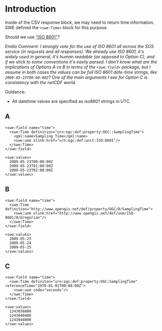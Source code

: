 # Introduction #

Inside of the CSV response block, we may need to return time information. SWE defined the `<swe:Time>` block for this purpose.

Should we use ["ISO 8601"](http://en.wikipedia.org/wiki/ISO_8601)?

_Emilio Comment: I strongly vote for the use of ISO 8601 all across the SOS service (in requests and all responses). We already use ISO 8601, it's widely used in general, it's human readable (as opposed to Option C), and if we stick to some conventions it's easily parsed. I don't know what are the implications of Options A vs B in terms of the `<swe:field>` package, but I assume in both cases the values can be full ISO 8601 date-time strings, like `2009-05-23T00:00:00Z`? One of the main arguments I see for Option C is consistency with the netCDF world._

Guidance:

  * All datetime values are specified as iso8601 strings in UTC.

## A ##
```
<swe:field name="time">
  <swe:Time definition="urn:ogc:def:property:OGC::SamplingTime">
    <gml:name>Sampling Time</gml:name>
    <swe:uom xlink:href="urn:ogc:def:unit:ISO:8601"/>
  </swe:Time>
</swe:field>
```

```
<swe:values>
  2009-05-23T00:00:00Z
  2009-05-23T01:00:00Z
  2009-05-23T02:00:00Z
</swe:values>
```

## B ##
```
<swe:field name="time">
  <swe:Time definition="http://www.opengis.net/def/property/OGC/0/SamplingTime">
    <swe:uom xlink:href="http://www.opengis.net/def/uom/ISO-8601/0/Gregorian"/>
  </swe:Time>
</swe:field>
```

```
<swe:values>
  2009-05-23
  2009-05-24
  2009-05-25
</swe:values>
```

## C ##
```
<swe:field name="time">
  <swe:Time definiton="urn:ogc:def:property:OGC:SamplingTime" referenceTime="1970-01-01T00:00:00Z">
    <swe:uom code="seconds"/>
  </swe:Time>  
</swe:field>
```


```
<swe:values>
  1243036800
  1243040400
  1243044000
</swe:values>
```